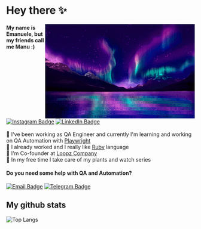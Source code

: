 # Hey there ✨

<img src="northern-lights.gif" align="right" width="400"/>

#### My name is Emanuele, but my friends call me **Manu :)**
[![Instagram Badge](https://img.shields.io/badge/-Instagram-blueviolet?style=flat&align=right&logo=instagram&logoColor=white)](https://www.instagram.com/manuletsgo/)
[![LinkedIn Badge](https://img.shields.io/badge/-Linkedin-blueviolet?style=flat&logo=linkedin&logoColor=white)](https://www.linkedin.com/in/emanuele-marques/)
\
\
🌲 I've been working as QA Engineer and currently I'm learning and working on QA Automation with [Playwright](https://playwright.dev/)\
🔮 I already worked and I really like [Ruby](https://www.ruby-lang.org/pt/) language\
🎡 I'm Co-founder at [Loopz Company](https://www.loopz.com.br/)\
🌵 In my free time I take care of my plants and watch series

#### Do you need some help with QA and Automation?

[![Email Badge](https://img.shields.io/badge/Email-emanuele4dev@gmail.com-blueviolet)](mailto:emanuele4dev@gmail.com) [![Telegram Badge](https://img.shields.io/badge/Telegram-@manuletsgo-blueviolet)](https://t.me/manuletsgo)


## My github stats

![Top Langs](https://github-readme-stats.vercel.app/api/top-langs/?username=manuletsgo&layout=compact&theme=dark)
